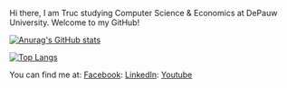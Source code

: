 Hi there, I am Truc studying Computer Science & Economics at DePauw University. Welcome to my GitHub! 

[![Anurag's GitHub stats](https://github-readme-stats.vercel.app/api?username=trucnguyen10)](https://github.com/anuraghazra/github-readme-stats)

[![Top Langs](https://github-readme-stats.vercel.app/api/top-langs/?username=trucnguyen10)](https://github.com/anuraghazra/github-readme-stats)

You can find me at: 
[Facebook]([url](https://www.facebook.com/trucxuan1042003)): 
[LinkedIn]([url](https://www.linkedin.com/in/truc-nguyen-8a6984202/)): 
[Youtube]([url](https://www.youtube.com/channel/UCZ73Z2juv7iGsXenfbhAqUg))

